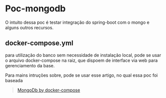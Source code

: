 # Poc-mongodb

O intuito dessa poc é testar integração do spring-boot com o mongo e alguns outros recursos.

## docker-compose.yml

para utilização do banco sem necessidade de instalação local, pode se usar o arquivo docker-compose na raiz, que dispoem de interface via web para gerenciamento da base.

Para mains intruções sobre, pode se usar esse artigo, no qual essa poc foi baseada

>[MongoDb by docker-compose](https://medium.com/@renato.groffe/mongodb-mongo-express-docker-compose-montando-rapidamente-um-ambiente-para-uso-824f25ca6957)
